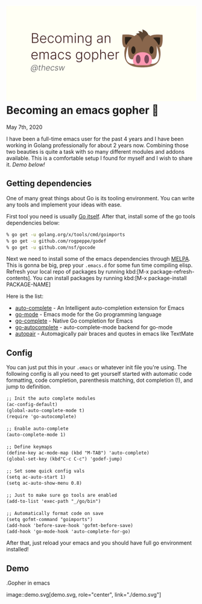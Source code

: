 ![preview](./preview.png)
Becoming an emacs gopher 🐗
==========================

May 7th, 2020

I have been a full-time emacs user for the past 4 years and I have been
working in Golang professionally for about 2 years now. Combining those
two beauties is quite a task with so many different modules and addons
available. This is a comfortable setup I found for myself and I wish to
share it. *Demo below!*

Getting dependencies
--------------------

One of many great things about Go is its tooling environment. You can
write any tools and implement your ideas with ease.

First tool you need is usually [Go itself](https://golang.org/). After
that, install some of the go tools dependencies below:

``` {.bash org-language="sh"}
% go get -u golang.org/x/tools/cmd/goimports
% go get -u github.com/rogpeppe/godef
% go get -u github.com/nsf/gocode
```

Next we need to install some of the emacs dependencies through
[MELPA](https://melpa.org). This is gonna be big, prep your `.emacs.d`
for some fun time compiling elisp. Refresh your local repo of packages
by running kbd:\[M-x package-refresh-contents\]. You can install
packages by running kbd:\[M-x package-install PACKAGE-NAME\]

Here is the list:

-   [auto-complete](https://github.com/auto-complete/auto-complete) - An
    Intelligent auto-completion extension for Emacs
-   [go-mode](https://github.com/dominikh/go-mode.el) - Emacs mode for
    the Go programming language
-   [go-complete](https://github.com/vibhavp/go-complete) - Native Go
    completion for Emacs
-   [go-autocomplete](https://melpa.org/#/go-autocomplete) -
    auto-complete-mode backend for go-mode
-   [autopair](https://github.com/capitaomorte/autopair) - Automagically
    pair braces and quotes in emacs like TextMate

Config
------

You can just put this in your `.emacs` or whatever init file you\'re
using. The following config is all you need to get yourself started with
automatic code formatting, code completion, parenthesis matching, dot
completion (!), and jump to definition.

``` {.commonlisp org-language="emacs-lisp"}
;; Init the auto complete modules
(ac-config-default)
(global-auto-complete-mode t)
(require 'go-autocomplete)

;; Enable auto-complete
(auto-complete-mode 1)

;; Define keymaps
(define-key ac-mode-map (kbd "M-TAB") 'auto-complete)
(global-set-key (kbd"C-c C-c") 'godef-jump)

;; Set some quick config vals
(setq ac-auto-start 1)
(setq ac-auto-show-menu 0.8)

;; Just to make sure go tools are enabled
(add-to-list 'exec-path "_/go/bin")

;; Automatically format code on save
(setq gofmt-command "goimports")
(add-hook 'before-save-hook 'gofmt-before-save)
(add-hook 'go-mode-hook 'auto-complete-for-go)
```

After that, just reload your emacs and you should have full go
environment installed!

Demo
----

.Gopher in emacs

image::demo.svg\[demo.svg, role=\"center\", link=\"./demo.svg\"\]
